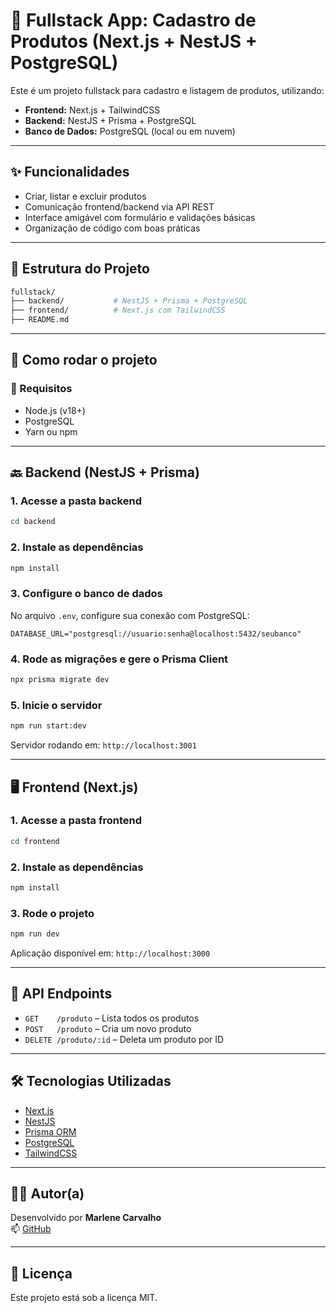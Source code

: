 
# 🛒 Fullstack App: Cadastro de Produtos (Next.js + NestJS + PostgreSQL)

Este é um projeto fullstack para cadastro e listagem de produtos, utilizando:

- **Frontend:** Next.js + TailwindCSS
- **Backend:** NestJS + Prisma + PostgreSQL
- **Banco de Dados:** PostgreSQL (local ou em nuvem)

---

## ✨ Funcionalidades

- Criar, listar e excluir produtos
- Comunicação frontend/backend via API REST
- Interface amigável com formulário e validações básicas
- Organização de código com boas práticas

---

## 📁 Estrutura do Projeto

```bash
fullstack/
├── backend/           # NestJS + Prisma + PostgreSQL
├── frontend/          # Next.js com TailwindCSS
├── README.md
```

---

## 🚀 Como rodar o projeto

### 🔧 Requisitos

- Node.js (v18+)
- PostgreSQL
- Yarn ou npm

---

## 🔙 Backend (NestJS + Prisma)

### 1. Acesse a pasta backend

```bash
cd backend
```

### 2. Instale as dependências

```bash
npm install
```

### 3. Configure o banco de dados

No arquivo `.env`, configure sua conexão com PostgreSQL:

```env
DATABASE_URL="postgresql://usuario:senha@localhost:5432/seubanco"
```

### 4. Rode as migrações e gere o Prisma Client

```bash
npx prisma migrate dev
```

### 5. Inicie o servidor

```bash
npm run start:dev
```

Servidor rodando em: `http://localhost:3001`

---

## 🖥️ Frontend (Next.js)

### 1. Acesse a pasta frontend

```bash
cd frontend
```

### 2. Instale as dependências

```bash
npm install
```

### 3. Rode o projeto

```bash
npm run dev
```

Aplicação disponível em: `http://localhost:3000`

---

## 🔗 API Endpoints

- `GET    /produto` – Lista todos os produtos
- `POST   /produto` – Cria um novo produto
- `DELETE /produto/:id` – Deleta um produto por ID

---

## 🛠️ Tecnologias Utilizadas

- [Next.js](https://nextjs.org/)
- [NestJS](https://nestjs.com/)
- [Prisma ORM](https://www.prisma.io/)
- [PostgreSQL](https://www.postgresql.org/)
- [TailwindCSS](https://tailwindcss.com/)

---

## 🧑‍💻 Autor(a)

Desenvolvido por **Marlene Carvalho**  
📫 [GitHub](https://github.com/marlenecarvalho)

---

## 📜 Licença

Este projeto está sob a licença MIT.
